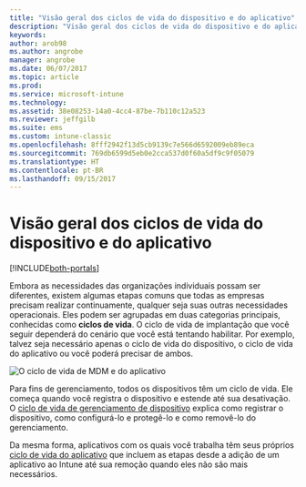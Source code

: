 ```yaml
---
title: "Visão geral dos ciclos de vida do dispositivo e do aplicativo"
description: "Visão geral dos ciclos de vida do dispositivo e do aplicativo com o Intune."
keywords: 
author: arob98
ms.author: angrobe
manager: angrobe
ms.date: 06/07/2017
ms.topic: article
ms.prod: 
ms.service: microsoft-intune
ms.technology: 
ms.assetid: 38e08253-14a0-4cc4-87be-7b110c12a523
ms.reviewer: jeffgilb
ms.suite: ems
ms.custom: intune-classic
ms.openlocfilehash: 8fff2942f13d5cb9139c7e566d6592009eb89eca
ms.sourcegitcommit: 769db6599d5eb0e2cca537d0f60a5df9c9f05079
ms.translationtype: HT
ms.contentlocale: pt-BR
ms.lasthandoff: 09/15/2017
---
```

# <a name="overview-of-device-and-app-lifecycles"></a>Visão geral dos ciclos de vida do dispositivo e do aplicativo

[!INCLUDE[both-portals](./includes/note-for-both-portals.md)]

Embora as necessidades das organizações individuais possam ser diferentes, existem algumas etapas comuns que todas as empresas precisam realizar continuamente, qualquer seja suas outras necessidades operacionais. Eles podem ser agrupadas em duas categorias principais, conhecidas como **ciclos de vida**. O ciclo de vida de implantação que você seguir dependerá do cenário que você está tentando habilitar. Por exemplo, talvez seja necessário apenas o ciclo de vida do dispositivo, o ciclo de vida do aplicativo ou você poderá precisar de ambos.

![O ciclo de vida de MDM e do aplicativo](./media/device-app-lifecycle.png "ciclos de vida do dispositivo móvel e do aplicativo")

Para fins de gerenciamento, todos os dispositivos têm um ciclo de vida. Ele começa quando você registra o dispositivo e estende até sua desativação. O [ciclo de vida de gerenciamento de dispositivo](device-lifecycle.md) explica como registrar o dispositivo, como configurá-lo e protegê-lo e como removê-lo do gerenciamento.

Da mesma forma, aplicativos com os quais você trabalha têm seus próprios [ciclo de vida do aplicativo](app-lifecycle.md) que incluem as etapas desde a adição de um aplicativo ao Intune até sua remoção quando eles não são mais necessários.

